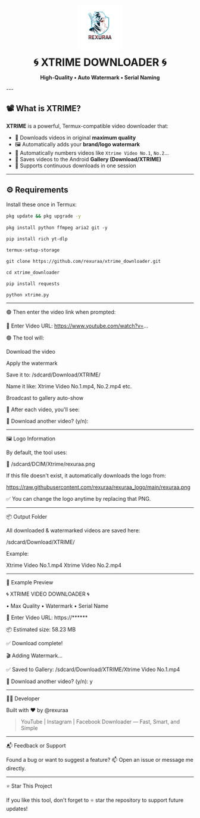<p align="center">
  <img src="https://raw.githubusercontent.com/rexuraa/rexuraa_logo/main/rexuraa.png" width="120" height="120" alt="Rexuraa Logo"/>
</p>

<p align="center">
  <strong style="font-size: 28px;">🌀 XTRIME DOWNLOADER 🌀</strong>
</p>

<p align="center"><strong>High-Quality • Auto Watermark • Serial Naming</strong></p>
---

## 📽️ What is XTRIME?

**XTRIME** is a powerful, Termux-compatible video downloader that:
- 🚀 Downloads videos in original **maximum quality**
- 🖼️ Automatically adds your **brand/logo watermark**
- 🔢 Automatically numbers videos like `Xtrime Video No.1`, `No.2`...
- 📁 Saves videos to the Android **Gallery (Download/XTRIME)**
- 🔁 Supports continuous downloads in one session

---

## ⚙️ Requirements

Install these once in Termux:

```bash
pkg update && pkg upgrade -y
```
```
pkg install python ffmpeg aria2 git -y
```
```
pip install rich yt-dlp
```
```
termux-setup-storage
```
```
git clone https://github.com/rexuraa/xtrime_downloader.git
```
```
cd xtrime_downloader
```
```
pip install requests
```
```
python xtrime.py
```
---
🟢 Then enter the video link when prompted:

🔗 Enter Video URL: https://www.youtube.com/watch?v=...

🟢 The tool will:

Download the video

Apply the watermark

Save it to: /sdcard/Download/XTRIME/

Name it like: Xtrime Video No.1.mp4, No.2.mp4 etc.

Broadcast to gallery auto-show


🔁 After each video, you'll see:

🔁 Download another video? (y/n):


---

🖼️ Logo Information

By default, the tool uses:

📁 /sdcard/DCIM/Xtrime/rexuraa.png

If this file doesn't exist, it automatically downloads the logo from:

https://raw.githubusercontent.com/rexuraa/rexuraa_logo/main/rexuraa.png

✅ You can change the logo anytime by replacing that PNG.


---

📦 Output Folder

All downloaded & watermarked videos are saved here:

/sdcard/Download/XTRIME/

Example:

Xtrime Video No.1.mp4
Xtrime Video No.2.mp4


---

💬 Example Preview

🌀 XTRIME VIDEO DOWNLOADER 🌀

• Max Quality
• Watermark
• Serial Name

🔗 Enter Video URL: https://******

📦 Estimated size: 58.23 MB

✅ Download complete!

🎬 Adding Watermark...

✅ Saved to Gallery: /sdcard/Download/XTRIME/Xtrime Video No.1.mp4

🔁 Download another video? (y/n): y

---

👨‍💻 Developer

Built with ❤️ by @rexuraa

> YouTube | Instagram | Facebook Downloader — Fast, Smart, and Simple




---

📬 Feedback or Support

Found a bug or want to suggest a feature?
📫 Open an issue or message me directly.


---

⭐ Star This Project

If you like this tool, don't forget to ⭐ star the repository to support future updates!
